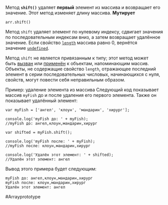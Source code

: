 Метод **`shift()`** удаляет **первый** элемент из массива и возвращает его значение. Этот метод изменяет длину массива.
**Мутирует**

```
arr.shift()
```

Метод `shift` удаляет элемент по нулевому индексу, сдвигает значения по последовательным индексам вниз, а затем возвращает удалённое значение. Если свойство [`length`](https://developer.mozilla.org/ru/docs/Web/JavaScript/Reference/Global_Objects/Array/length) массива равно 0, вернётся значение [`undefined`](https://developer.mozilla.org/ru/docs/Web/JavaScript/Reference/Global_Objects/undefined).

Метод `shift` не является привязанным к типу; этот метод может быть [вызван](https://developer.mozilla.org/ru/docs/Web/JavaScript/Reference/Global_Objects/Function/call) или [применён](https://developer.mozilla.org/ru/docs/Web/JavaScript/Reference/Global_Objects/Function/apply) к объектам, напоминающим массив. Объекты, не содержащие свойство `length`, отражающее последний элемент в серии последовательных числовых, начинающихся с нуля, свойств, могут повести себя неправильным образом.

Пример: удаление элемента из массива
Следующий код показывает массив `myFish` до и после удаления его первого элемента. Также он показывает удалённый элемент:

```
var myFish = ['ангел', 'клоун', 'мандарин', 'хирург'];

console.log('myFish до: ' + myFish);
//myFish до: ангел,клоун,мандарин,хирург

var shifted = myFish.shift();

console.log('myFish после: ' + myFish);
//myFish после: клоун,мандарин,хирург

console.log('Удалён этот элемент: ' + shifted);
//Удалён этот элемент: ангел
```

Вывод этого примера будет следующим:

```
myFish до: ангел,клоун,мандарин,хирург
myFish после: клоун,мандарин,хирург
Удалён этот элемент: ангел
```

#Arrayprototype